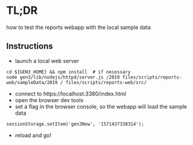 # TL;DR 

how to test the reports webapp with the local sample data

## Instructions

* launch a local web server

```
cd ${GEN3_HOME} && npm install  # if necessary
node gen3/lib/nodejs/httpd/server.js /2019 files/scripts/reports-web/sampleData/2019 / files/scripts/reports-web/src/
```

* connect to https://localhost:3380/index.html
* open the browser dev tools
* set a flag in the browser console, so the webapp will load the sample data

```
sessionStorage.setItem('gen3Now', '1571437338314');
```

* reload and go!

